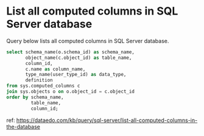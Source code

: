 # List all computed columns in SQL Server database

Query below lists all computed columns in SQL Server database.

``` sql
select schema_name(o.schema_id) as schema_name,
       object_name(c.object_id) as table_name,
       column_id,
       c.name as column_name,
       type_name(user_type_id) as data_type,
       definition
from sys.computed_columns c
join sys.objects o on o.object_id = c.object_id
order by schema_name,
         table_name,
         column_id;
```

ref: https://dataedo.com/kb/query/sql-server/list-all-computed-columns-in-the-database